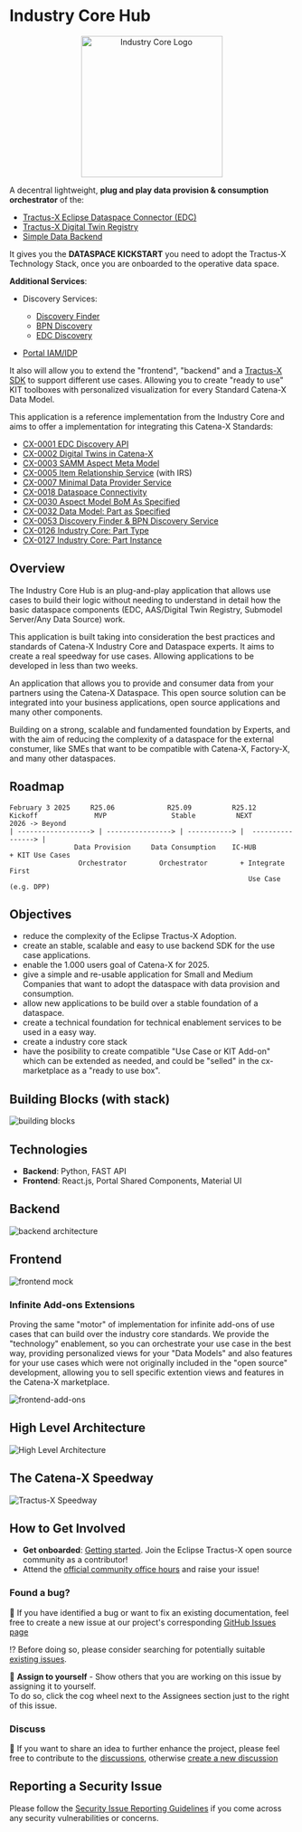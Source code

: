 # Industry Core Hub

<p align="center">
  <img src="./docs/media/IndustryCoreHubLogo.png" alt="Industry Core Logo" width="250"/>
</p>


A decentral lightweight, **plug and play data provision & consumption orchestrator** of the:

- [Tractus-X Eclipse Dataspace Connector (EDC)](https://github.com/eclipse-tractusx/tractusx-edc)
- [Tractus-X Digital Twin Registry](https://github.com/eclipse-tractusx/sldt-digital-twin-registry)
- [Simple Data Backend](https://github.com/eclipse-tractusx/tractus-x-umbrella/tree/main/simple-data-backend)

It gives you the **DATASPACE KICKSTART** you need to adopt the Tractus-X Technology Stack, once you are onboarded to the operative data space.

**Additional Services**:

- Discovery Services:
  - [Discovery Finder](https://github.com/eclipse-tractusx/sldt-discovery-finder)  
  - [BPN Discovery](https://github.com/eclipse-tractusx/sldt-bpn-discovery)
  - [EDC Discovery](https://github.com/eclipse-tractusx/portal-backend)
  
- [Portal IAM/IDP](https://github.com/eclipse-tractusx/portal-iam)

It also will allow you to extend the "frontend", "backend" and a [Tractus-X SDK](https://github.com/eclipse-tractusx/tractusx-sdk) to support different use cases. Allowing you to create "ready to use" KIT toolboxes with personalized visualization for every Standard Catena-X Data Model. 

This application is a reference implementation from the Industry Core and aims to offer a implementation for integrating this Catena-X Standards: 

- [CX-0001 EDC Discovery API](https://catenax-ev.github.io/docs/standards/CX-0001-EDCDiscoveryAPI)
- [CX-0002 Digital Twins in Catena-X](https://catenax-ev.github.io/docs/standards/CX-0002-DigitalTwinsInCatenaX)
- [CX-0003 SAMM Aspect Meta Model](https://catenax-ev.github.io/docs/standards/CX-0003-SAMMSemanticAspectMetaModel)
- [CX-0005 Item Relationship Service](https://catenax-ev.github.io/docs/standards/CX-0005-ItemRelationshipServiceAPI) (with IRS)
- [CX-0007 Minimal Data Provider Service](https://catenax-ev.github.io/docs/standards/CX-0007-MinimalDataProviderServicesOffering)
- [CX-0018 Dataspace Connectivity](https://catenax-ev.github.io/docs/standards/CX-0018-DataspaceConnectivity)
- [CX-0030 Aspect Model BoM As Specified](https://catenax-ev.github.io/docs/standards/CX-0030-DataModelBoMAsSpecified)
- [CX-0032 Data Model: Part as Specified](https://catenax-ev.github.io/docs/standards/CX-0032-DataModelPartAsSpecified)
- [CX-0053 Discovery Finder & BPN Discovery Service](https://catenax-ev.github.io/docs/standards/CX-0053-BPNDiscoveryServiceAPIs)
- [CX-0126 Industry Core: Part Type](https://catenax-ev.github.io/docs/standards/CX-0126-IndustryCorePartType)
- [CX-0127 Industry Core: Part Instance](https://catenax-ev.github.io/docs/standards/CX-0127-IndustryCorePartInstance)

## Overview

The Industry Core Hub is an plug-and-play application that allows use cases to build their logic without needing to understand in detail how the basic dataspace components (EDC, AAS/Digital Twin Registry, Submodel Server/Any Data Source) work.

This application is built taking into consideration the best practices and standards of Catena-X Industry Core and Dataspace experts. It aims to create a real speedway for use cases. Allowing applications to be developed in less than two weeks.

An application that allows you to provide and consumer data from your partners using the Catena-X Dataspace. This open source solution can be integrated into your business applications, open source applications and many other components. 

Building on a strong, scalable and fundamented foundation by Experts, and with the aim of reducing the complexity of a dataspace for the external constumer, like SMEs that want to be compatible with Catena-X, Factory-X, and many other dataspaces.

## Roadmap
```
February 3 2025     R25.06             R25.09          R25.12
Kickoff              MVP                Stable          NEXT            2026 -> Beyond
| ------------------> | ----------------> | -----------> |  ----------------> | 
                Data Provision     Data Consumption    IC-HUB             + KIT Use Cases
                 Orchestrator        Orchestrator        + Integrate First
                                                           Use Case (e.g. DPP)
```

## Objectives

- reduce the complexity of the Eclipse Tractus-X Adoption.
- create an stable, scalable and easy to use backend SDK for the use case applications.
- enable the 1.000 users goal of Catena-X for 2025.
- give a simple and re-usable application for Small and Medium Companies that want to adopt the dataspace with data provision and consumption.
- allow new applications to be build over a stable foundation of a dataspace.
- create a technical foundation for technical enablement services to be used in a easy way.
- create a industry core stack
- have the posibility to create compatible "Use Case  or KIT Add-on" which can be extended as needed, and could be "selled" in the cx-marketplace as a "ready to use box".

## Building Blocks (with stack)

![building blocks](./docs/media/BuildingBlocks.png)

## Technologies

- **Backend**: Python, FAST API
- **Frontend**: React.js, Portal Shared Components, Material UI

## Backend

![backend architecture](./docs/media/BackendArchitecture.png)

## Frontend

![frontend mock](./docs/architecture/media/Frontend_Mock_Industry_Core.png)

### Infinite Add-ons Extensions

Proving the same "motor" of implementation for infinite add-ons of use cases that can build over the industry core standards. We provide the "technology" enablement, so you can orchestrate your use case in the best way, providing personalized views for your "Data Models" and also features for your use cases which were not originally included in the "open source" development, allowing you to sell specific extention views and features in the Catena-X marketplace.

![frontend-add-ons](./docs/media/FrontendArchitecture.png)

## High Level Architecture

![High Level Architecture](./docs/architecture/media/Abstraction%20Levels.drawio.svg)

## The Catena-X Speedway

![Tractus-X Speedway](./docs/architecture/media/catena-x-speedway.svg)

## How to Get Involved

- **Get onboarded**: [Getting started](https://eclipse-tractusx.github.io/docs/oss/getting-started/). Join the Eclipse Tractus-X open source community as a contributor!
- Attend the [official community office hours](https://eclipse-tractusx.github.io/community/open-meetings/#Community%20Office%20Hour) and raise your issue!


### Found a bug?

👀 If you have identified a bug or want to fix an existing documentation, feel free to create a new issue at our project's corresponding [GitHub Issues page](https://github.com/eclipse-tractusx/industry-core-hub/issues/new/choose)

 ⁉️ Before doing so, please consider searching for potentially suitable [existing issues](https://github.com/eclipse-tractusx/industry-core-hub/issues).

🙋 **Assign to yourself** - Show others that you are working on this issue by assigning it to yourself.
<br> To do so, click the cog wheel next to the Assignees section just to the right of this issue.

### Discuss

📣 If you want to share an idea to further enhance the project, please feel free to contribute to the [discussions](https://github.com/eclipse-tractusx/industry-core-hub/discussions),
otherwise [create a new discussion](https://github.com/eclipse-tractusx/industry-core-hub/discussions/new/choose)

## Reporting a Security Issue

Please follow the [Security Issue Reporting Guidelines](https://eclipse-tractusx.github.io/docs/release/trg-7/trg-7-01#security-file) if you come across any security vulnerabilities or concerns.
